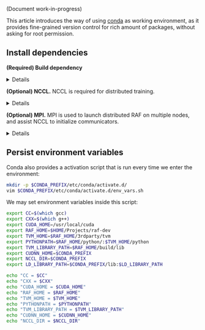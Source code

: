 <!--- Copyright Amazon.com, Inc. or its affiliates. All Rights Reserved. -->
<!--- SPDX-License-Identifier: Apache-2.0  -->

(Document work-in-progress)

This article introduces the way of using [conda](https://conda.io/) as working environment, as it provides fine-grained version control for rich amount of packages, without asking for root permission.

## Install dependencies

**(Required) Build dependency**

<details>

```bash
# Create an environment called raf-dev
conda create -n raf-dev python=3.7 cmake cudnn
# Entering the environment
conda activate raf-dev
# Installing necessary packages
conda install clangdev=8.0.1 ccache=4.3 ipdb -c conda-forge
# Then, verify if llvm are correctly installed
which llvm-config
```

Note that for certain dependencies (e.g., ccache), the compiler version (e.g., GCC) that the dependency requires may mismatch with the system default version (e.g. GCC 7.5.0 for Ubuntu 18.04) and Conda wants to install a new compiler. It is **NOT** recommended to proceed with installation immediately if the version of the new compiler vastly differs from the default one. Instead, we could try to install the dependencies one by one, figure out the one causes this issue, and manually select (usually downgrade to) a proper version of this dependency to install.

</details>

**(Optional) NCCL.** NCCL is required for distributed training.

<details>

```bash
conda install nccl -c conda-forge
```

However, there is a issue that CMake won't be aware of NCCL Library newly installed by Conda. Thus, we need to hint CMake by setting the following environment variable.

```bash
export NCCL_DIR=$CONDA_PREFIX
```

</details>

**(Optional) MPI.** MPI is used to launch distributed RAF on multiple nodes, and assist NCCL to initialize communicators. 

<details>

```bash
conda install openmpi -c conda-forge
```

Note that installing MPI via Conda is **NOT** a common option, and we found that sometimes it can be troublesome. If there is a MPI library provided by,

- **(Recommended for regular users)** System package managers (e.g., apt)
- Hardware vendors (e.g. OpenMPI from NVIDIA HPC SDK)
- System administrators (typically on supercomputers)
- [Spack](https://spack.io/), a package manager for supercomputers without asking for root permission

then it is suggested to use them first rather than install a new one through Conda.

</details>

## Persist environment variables

Conda also provides a activation script that is run every time we enter the environment:

```bash
mkdir -p $CONDA_PREFIX/etc/conda/activate.d/
vim $CONDA_PREFIX/etc/conda/activate.d/env_vars.sh
```

We may set environment variables inside this script:

```bash
export CC=$(which gcc)
export CXX=$(which g++)
export CUDA_HOME=/usr/local/cuda 
export RAF_HOME=$HOME/Projects/raf-dev
export TVM_HOME=$RAF_HOME/3rdparty/tvm
export PYTHONPATH=$RAF_HOME/python/:$TVM_HOME/python
export TVM_LIBRARY_PATH=$RAF_HOME/build/lib
export CUDNN_HOME=$CONDA_PREFIX
export NCCL_DIR=$CONDA_PREFIX
export LD_LIBRARY_PATH=$CONDA_PREFIX/lib:$LD_LIBRARY_PATH

echo "CC = $CC"
echo "CXX = $CXX"
echo "CUDA_HOME = $CUDA_HOME"
echo "RAF_HOME = $RAF_HOME"
echo "TVM_HOME = $TVM_HOME"
echo "PYTHONPATH = $PYTHONPATH"
echo "TVM_LIBRARY_PATH = $TVM_LIBRARY_PATH"
echo "CUDNN_HOME = $CUDNN_HOME"
echo "NCCL_DIR = $NCCL_DIR"
```
